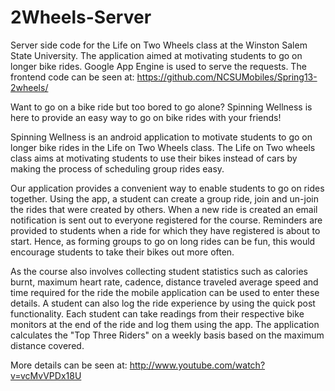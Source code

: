 2Wheels-Server
==============

Server side code for the Life on Two Wheels class at the Winston Salem State University. 
The application aimed at motivating students to go on longer bike rides. 
Google App Engine is used to serve the requests. 
The frontend code can be seen at: https://github.com/NCSUMobiles/Spring13-2wheels/

Want to go on a bike ride but too bored to go alone? Spinning Wellness is here to provide an easy way to go on 
bike rides with your friends! 

Spinning Wellness is an android application to motivate students to go on longer bike rides in the 
Life on Two Wheels class. The Life on Two wheels class aims at motivating students to use their bikes 
instead of cars by making the process of scheduling group rides easy. 

Our application provides a convenient way to enable students to go on rides together. 
Using the app, a student can create a group ride, join and un-join the rides that were created by others. 
When a new ride is created an email notification is sent out to everyone registered for the course. 
Reminders are provided to students when a ride for which they have registered is about to start. 
Hence, as forming groups to go on long rides can be fun, this would encourage students to take their bikes out more often.

As the course also involves collecting student statistics such as calories burnt, maximum heart rate, 
cadence, distance traveled average speed and time required for the ride the mobile application can be 
used to enter these details. A student can also log the ride experience by using the quick post functionality. 
Each student can take readings from their respective bike monitors at the end of the ride and log them using the app. 
The application calculates the "Top Three Riders" on a weekly basis based on the maximum distance covered.

More details can be seen at:
http://www.youtube.com/watch?v=vcMvVPDx18U
